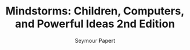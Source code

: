 ---
layout: leaf-node
title: "Mindstorms: Children, Computers, and Powerful Ideas 2nd Edition"
title-url: "https://www.amazon.com/Mindstorms-Children-Computers-Powerful-Ideas/dp/0465046746"
author: "Seymour Papert"
groups: pedagogical-styles
categories: constructivism
topics: conferences-journals-and-books
summary: >
    The link goes to the Amazon book page.  The book is about children learning by doing
    and through being engaged in their discovery activities.
cite: >
    Papert, S. (1980). Mindstorms: Children, computers, and powerful ideas. Basic Books, Inc.
pub-date: 1980-01-01
added-date: 2017-04-20
resource-type: external-page
---